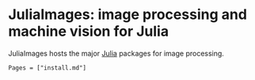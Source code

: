 # JuliaImages: image processing and machine vision for Julia

JuliaImages hosts the major [Julia](http://julialang.org/) packages
for image processing.

```@contents
Pages = ["install.md"]
```
